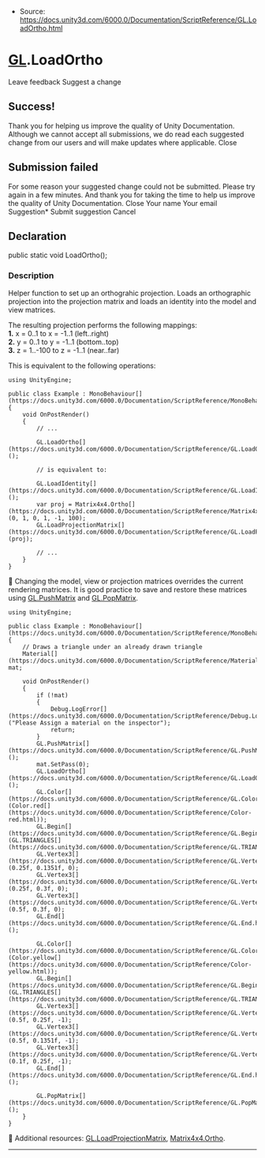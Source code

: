 * Source: https://docs.unity3d.com/6000.0/Documentation/ScriptReference/GL.LoadOrtho.html

#  [GL](https://docs.unity3d.com/6000.0/Documentation/ScriptReference/GL.html).LoadOrtho
Leave feedback
Suggest a change
## Success!
Thank you for helping us improve the quality of Unity Documentation. Although we cannot accept all submissions, we do read each suggested change from our users and will make updates where applicable.
Close
## Submission failed
For some reason your suggested change could not be submitted. Please <a>try again</a> in a few minutes. And thank you for taking the time to help us improve the quality of Unity Documentation.
Close
Your name Your email Suggestion* Submit suggestion
Cancel
## Declaration
public static void LoadOrtho(); 
### Description
Helper function to set up an orthograhic projection.
Loads an orthographic projection into the projection matrix and loads an identity into the model and view matrices.  
  
The resulting projection performs the following mappings:  
**1.** x = 0..1 to x = -1..1 (left..right)  
**2.** y = 0..1 to y = -1..1 (bottom..top)  
**3.** z = 1..-100 to z = -1..1 (near..far)  
  
This is equivalent to the following operations:
```
using UnityEngine;  
  
public class Example : MonoBehaviour[](https://docs.unity3d.com/6000.0/Documentation/ScriptReference/MonoBehaviour.html)
{
    void OnPostRender()
    {
        // ...  
  
        GL.LoadOrtho[](https://docs.unity3d.com/6000.0/Documentation/ScriptReference/GL.LoadOrtho.html)();  
  
        // is equivalent to:  
  
        GL.LoadIdentity[](https://docs.unity3d.com/6000.0/Documentation/ScriptReference/GL.LoadIdentity.html)();
        var proj = Matrix4x4.Ortho[](https://docs.unity3d.com/6000.0/Documentation/ScriptReference/Matrix4x4.Ortho.html)(0, 1, 0, 1, -1, 100);
        GL.LoadProjectionMatrix[](https://docs.unity3d.com/6000.0/Documentation/ScriptReference/GL.LoadProjectionMatrix.html)(proj);  
  
        // ...
    }
}

```

Changing the model, view or projection matrices overrides the current rendering matrices. It is good practice to save and restore these matrices using [GL.PushMatrix](https://docs.unity3d.com/6000.0/Documentation/ScriptReference/GL.PushMatrix.html) and [GL.PopMatrix](https://docs.unity3d.com/6000.0/Documentation/ScriptReference/GL.PopMatrix.html).
```
using UnityEngine;  
  
public class Example : MonoBehaviour[](https://docs.unity3d.com/6000.0/Documentation/ScriptReference/MonoBehaviour.html)
{
    // Draws a triangle under an already drawn triangle
    Material[](https://docs.unity3d.com/6000.0/Documentation/ScriptReference/Material.html) mat;  
  
    void OnPostRender()
    {
        if (!mat)
        {
            Debug.LogError[](https://docs.unity3d.com/6000.0/Documentation/ScriptReference/Debug.LogError.html)("Please Assign a material on the inspector");
            return;
        }
        GL.PushMatrix[](https://docs.unity3d.com/6000.0/Documentation/ScriptReference/GL.PushMatrix.html)();
        mat.SetPass(0);
        GL.LoadOrtho[](https://docs.unity3d.com/6000.0/Documentation/ScriptReference/GL.LoadOrtho.html)();
        GL.Color[](https://docs.unity3d.com/6000.0/Documentation/ScriptReference/GL.Color.html)(Color.red[](https://docs.unity3d.com/6000.0/Documentation/ScriptReference/Color-red.html));
        GL.Begin[](https://docs.unity3d.com/6000.0/Documentation/ScriptReference/GL.Begin.html)(GL.TRIANGLES[](https://docs.unity3d.com/6000.0/Documentation/ScriptReference/GL.TRIANGLES.html));
        GL.Vertex3[](https://docs.unity3d.com/6000.0/Documentation/ScriptReference/GL.Vertex3.html)(0.25f, 0.1351f, 0);
        GL.Vertex3[](https://docs.unity3d.com/6000.0/Documentation/ScriptReference/GL.Vertex3.html)(0.25f, 0.3f, 0);
        GL.Vertex3[](https://docs.unity3d.com/6000.0/Documentation/ScriptReference/GL.Vertex3.html)(0.5f, 0.3f, 0);
        GL.End[](https://docs.unity3d.com/6000.0/Documentation/ScriptReference/GL.End.html)();  
  
        GL.Color[](https://docs.unity3d.com/6000.0/Documentation/ScriptReference/GL.Color.html)(Color.yellow[](https://docs.unity3d.com/6000.0/Documentation/ScriptReference/Color-yellow.html));
        GL.Begin[](https://docs.unity3d.com/6000.0/Documentation/ScriptReference/GL.Begin.html)(GL.TRIANGLES[](https://docs.unity3d.com/6000.0/Documentation/ScriptReference/GL.TRIANGLES.html));
        GL.Vertex3[](https://docs.unity3d.com/6000.0/Documentation/ScriptReference/GL.Vertex3.html)(0.5f, 0.25f, -1);
        GL.Vertex3[](https://docs.unity3d.com/6000.0/Documentation/ScriptReference/GL.Vertex3.html)(0.5f, 0.1351f, -1);
        GL.Vertex3[](https://docs.unity3d.com/6000.0/Documentation/ScriptReference/GL.Vertex3.html)(0.1f, 0.25f, -1);
        GL.End[](https://docs.unity3d.com/6000.0/Documentation/ScriptReference/GL.End.html)();  
  
        GL.PopMatrix[](https://docs.unity3d.com/6000.0/Documentation/ScriptReference/GL.PopMatrix.html)();
    }
}

```

Additional resources: [GL.LoadProjectionMatrix](https://docs.unity3d.com/6000.0/Documentation/ScriptReference/GL.LoadProjectionMatrix.html), [Matrix4x4.Ortho](https://docs.unity3d.com/6000.0/Documentation/ScriptReference/Matrix4x4.Ortho.html).
* * *
